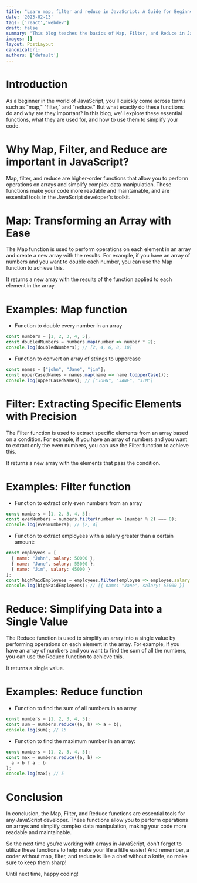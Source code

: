 ```yaml
---
title: "Learn map, filter and reduce in JavaScript: A Guide for Beginners"
date: '2023-02-13'
tags: ['react','webdev']
draft: false
summary: "This blog teaches the basics of Map, Filter, and Reduce in JavaScript. These functions allow you to work with arrays in a simple and efficient way, making your code more readable and manageable. With clear explanations and examples, you'll learn why Map, Filter, and Reduce are must-have tools for any JavaScript developer."
images: []
layout: PostLayout
canonicalUrl:
authors: ['default']
---
```


# Introduction
As a beginner in the world of JavaScript, you'll quickly come across terms such as "map," "filter," and "reduce." But what exactly do these functions do and why are they important? In this blog, we'll explore these essential functions, what they are used for, and how to use them to simplify your code.

# Why Map, Filter, and Reduce are important in JavaScript?
Map, filter, and reduce are higher-order functions that allow you to perform operations on arrays and simplify complex data manipulation. These functions make your code more readable and maintainable, and are essential tools in the JavaScript developer's toolkit.


# Map: Transforming an Array with Ease
The Map function is used to perform operations on each element in an array and create a new array with the results. For example, if you have an array of numbers and you want to double each number, you can use the Map function to achieve this.

It returns a new array with the results of the function applied to each element in the array.

# Examples: Map function

* Function to double every number in an array

```javascript
const numbers = [1, 2, 3, 4, 5];
const doubledNumbers = numbers.map(number => number * 2);
console.log(doubledNumbers); // [2, 4, 6, 8, 10]
```

* Function to convert an array of strings to uppercase

```javascript
const names = ["john", "Jane", "jim"];
const upperCasedNames = names.map(name => name.toUpperCase());
console.log(upperCasedNames); // ["JOHN", "JANE", "JIM"]
```

# Filter: Extracting Specific Elements with Precision
The Filter function is used to extract specific elements from an array based on a condition. For example, if you have an array of numbers and you want to extract only the even numbers, you can use the Filter function to achieve this.

It returns a new array with the elements that pass the condition.

# Examples: Filter function

* Function to extract only even numbers from an array

```javascript
const numbers = [1, 2, 3, 4, 5];
const evenNumbers = numbers.filter(number => (number % 2) === 0);
console.log(evenNumbers); // [2, 4]
```

* Function to extract employees with a salary greater than a certain amount:

```javascript
const employees = [
  { name: "John", salary: 50000 },
  { name: "Jane", salary: 55000 },
  { name: "Jim", salary: 45000 }
];
const highPaidEmployees = employees.filter(employee => employee.salary > 50000);
console.log(highPaidEmployees); // [{ name: "Jane", salary: 55000 }]
```

# Reduce: Simplifying Data into a Single Value
The Reduce function is used to simplify an array into a single value by performing operations on each element in the array. For example, if you have an array of numbers and you want to find the sum of all the numbers, you can use the Reduce function to achieve this.

It returns a single value.

# Examples: Reduce function

* Function to find the sum of all numbers in an array

```javascript
const numbers = [1, 2, 3, 4, 5];
const sum = numbers.reduce((a, b) => a + b);
console.log(sum); // 15
```

* Function to find the maximum number in an array:

```javascript
const numbers = [1, 2, 3, 4, 5];
const max = numbers.reduce((a, b) =>
  a > b ? a : b
);
console.log(max); // 5
```

# Conclusion
In conclusion, the Map, Filter, and Reduce functions are essential tools for any JavaScript developer. These functions allow you to perform operations on arrays and simplify complex data manipulation, making your code more readable and maintainable.

So the next time you're working with arrays in JavaScript, don't forget to utilize these functions to help make your life a little easier! And remember, a coder without map, filter, and reduce is like a chef without a knife, so make sure to keep them sharp!

Until next time, happy coding!